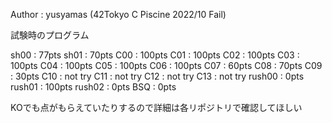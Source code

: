 Author :
  yusyamas (42Tokyo C Piscine 2022/10 Fail)

試験時のプログラム

sh00 : 77pts
sh01 : 70pts
C00 : 100pts
C01 : 100pts
C02 : 100pts
C03 : 100pts
C04 : 100pts
C05 : 100pts
C06 : 100pts
C07 : 60pts
C08 : 70pts
C09 : 30pts
C10 : not try
C11 : not try
C12 : not try
C13 : not try
rush00 : 0pts
rush01 : 100pts
rush02 : 0pts
BSQ : 0pts

KOでも点がもらえていたりするので詳細は各リポジトリで確認してほしい
